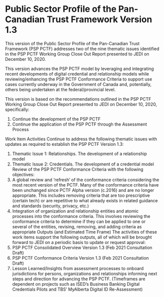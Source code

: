 # Public Sector Profile of the Pan-Canadian Trust Framework Version 1.3

This version of the Public Sector Profile of the Pan-Canadian Trust Framework (PSP PCTF) addresses two of the nine thematic issues identified in the PSP PCTF Working Group Close Out Report presented to JEDI on December 10, 2020. 

This version advances the PSP PCTF model by leveraging and integrating recent developments of digital credential and relationship models while reviewing/enhancing the PSP PCTF Conformance Criteria to support use cases currently underway in the Government of Canada  and, potentially, others being undertaken at the federal/provincial level.

This version is based on the recommendations outlined in the PSP PCTF Working Group Close Out Report presented to JEDI on December 10, 2020, specifically:  
1. Continue the development of the PSP PCTF 
2. Continue the application of the PSP PCTF through the Assessment Process

Work Item Activities
Continue to address the following thematic issues with updates as required to establish the PSP PCTF Version 1.3:
1.	Thematic Issue 1: Relationships. The development of a relationship model
2.	Thematic Issue 2: Credentials. The development of a credential model
Review of the PSP PCTF Conformance Criteria with the following objectives:
1.	A global review and ‘refresh’ of the conformance criteria considering the most recent version of the PCTF. Many of the conformance criteria have been unchanged since PCTF Alpha version (c.2016) and are no longer appropriate. This includes removing criteria that are too prescriptive (certain tech) or are repetitive to what already exists in related guidance and standards (security, privacy, etc.)
2.	Integration of organization and relationship entities and atomic processes into the conformance criteria. This involves reviewing the conformance criteria to determine if they can be applied to one or several of the entities, revising, removing, and adding criteria as appropriate
Outputs (and Estimated Time Frame)
The activities of these work items support the following outputs, all of which will be brought forward to JEDI on a periodic basis to update or request approval:
1.	PSP PCTF Consolidated Overview Version 1.3 (Feb 2021 Consultation Draft)
2.	PSP PCTF Conformance Criteria Version 1.3 (Feb 2021 Consultation Draft)
3.	Lesson Learned/Insights from assessment processes to onboard jurisdictions for persons, organizations and relationships informing next steps and direction for advancing the PSP PCTF. (Timeframes are dependent on projects such as ISED’s Business Banking Digital Credentials Pilots and TBS’ MyAlberta Digital ID Re-Assessment)
